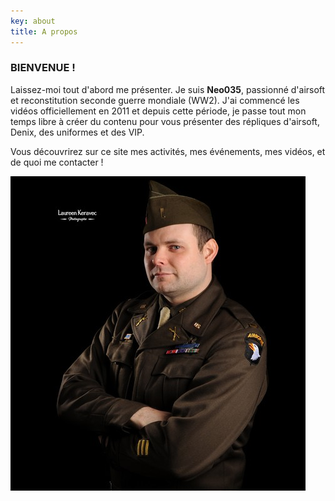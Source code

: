 ```yaml
---
key: about
title: A propos
---
```

### BIENVENUE !

Laissez-moi tout d'abord me présenter. Je suis **Neo035**, passionné d'airsoft et reconstitution seconde guerre mondiale (WW2). J'ai commencé les vidéos officiellement en 2011 et depuis cette période, je passe tout mon temps libre à créer du contenu pour vous présenter des répliques d'airsoft, Denix, des uniformes et des VIP.

Vous découvrirez sur ce site mes activités, mes événements, mes vidéos, et de quoi me contacter !

![Photo para US](./novembre_2018_laureen_keravec-6-.jpg 'Ici, la photo de ce héros des temps modernes')